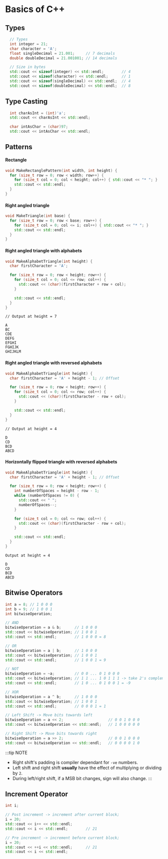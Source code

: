 # Basics of C++

## Types

```cpp
  // Types
  int integer = 21;
  char character = 'A';
  float singleDecimal = 21.001;     // 7 decimals
  double doubleDecimal = 21.001001; // 14 decimals

  // Size in bytes
  std::cout << sizeof(integer) << std::endl;        // 4
  std::cout << sizeof(character) << std::endl;      // 1
  std::cout << sizeof(singleDecimal) << std::endl;  // 4
  std::cout << sizeof(doubleDecimal) << std::endl;  // 8
```

## Type Casting

```cpp
  int charAsInt = (int)'a';
  std::cout << charAsInt << std::endl;

  char intAsChar = (char)97;
  std::cout << intAsChar << std::endl;
```

## Patterns

#### Rectangle

```cpp
void MakeRectanglePattern(int width, int height) {
  for (size_t row = 0; row < width; row++) {
    for (size_t col = 0; col < height; col++) { std::cout << "* "; }
    std::cout << std::endl;
  }
}
```

#### Right angled triangle

```cpp
void MakeTriangle(int base) {
  for (size_t row = 0; row < base; row++) {
    for (size_t col = 0; col <= i; col++) { std::cout << "* "; }
    std::cout << std::endl;
  }
}
```

#### Right angled triangle with alphabets

```cpp
void MakeAlphabetTriangle(int height) {
  char firstCharacter = 'A';

  for (size_t row = 0; row < height; row++) {
    for (size_t col = 0; col <= row; col++) {
      std::cout << (char)(firstCharacter + row + col);
    }

    std::cout << std::endl;
  }
}
```

```
// Output at height = 7

A
BC
CDE
DEFG
EFGHI
FGHIJK
GHIJKLM
```

#### Right angled triangle with reversed alphabets

```cpp
void MakeAlphabetTriangle(int height) {
  char firstCharacter = 'A' + height - 1; // Offset

  for (size_t row = 0; row < height; row++) {
    for (size_t col = 0; col <= row; col++) {
      std::cout << (char)(firstCharacter - row + col);
    }

    std::cout << std::endl;
  }
}
```

```
// Output at height = 4

D
CD
BCD
ABCD
```

#### Horizontally flipped triangle with reversed alphabets

```cpp
void MakeAlphabetTriangle(int height) {
  char firstCharacter = 'A' + height - 1; // Offset

  for (size_t row = 0; row < height; row++) {
    int numberOfSpaces = height - row - 1;
    while (numberOfSpaces != 0) {
      std::cout << " ";
      numberOfSpaces--;
    }

    for (size_t col = 0; col <= row; col++) {
      std::cout << (char)(firstCharacter - row + col);
    }

    std::cout << std::endl;
  }
}
```

```
Output at height = 4

D
CD
BCD
ABCD
```

## Bitwise Operators

```cpp
int a = 8; // 1 0 0 0
int b = 9; // 1 0 0 1
int bitwiseOperation;

// AND
bitwiseOperation = a & b;      // 1 0 0 0
std::cout << bitwiseOperation; // 1 0 0 1
std::cout << std::endl;        // 1 0 0 0 = 8

// OR
bitwiseOperation = a | b;      // 1 0 0 0
std::cout << bitwiseOperation; // 1 0 0 1
std::cout << std::endl;        // 1 0 0 1 = 9

// NOT
bitwiseOperation = ~a;         // 0 0 ... 0 1 0 0 0
std::cout << bitwiseOperation; // 1 1 ... 1 0 1 1 1 -> take 2's complement
std::cout << std::endl;        // 1 0 ... 0 1 0 0 1 = -9

// XOR
bitwiseOperation = a ^ b;      // 1 0 0 0
std::cout << bitwiseOperation; // 1 0 0 1
std::cout << std::endl;        // 0 0 0 1 = 1

// Left Shift -> Move bits towards left
bitwiseOperation = a << 2;                    // 0 0 1 0 0 0
std::cout << bitwiseOperation << std::endl;   // 1 0 0 0 0 0

// Right Shift -> Move bits towards right
bitwiseOperation = a >> 2;                    // 0 0 1 0 0 0
std::cout << bitwiseOperation << std::endl;   // 0 0 0 0 1 0
```

:::tip NOTE

- Right shift's padding is compiler dependant for `-ve` numbers.
- Left shift and right shift **usually** have the effect of multiplying or dividing by `2`.
- During left/right shift, if a MSB bit changes, sign will also change.
  :::

## Increment Operator

```cpp
int i;

// Post increment -> increment after current block;
i = 20;
std::cout << i++ << std::endl;
std::cout << i << std::endl;        // 21

// Pre increment -> increment before current block;
i = 20;
std::cout << ++i << std::endl;      // 21
std::cout << i << std::endl;
```
